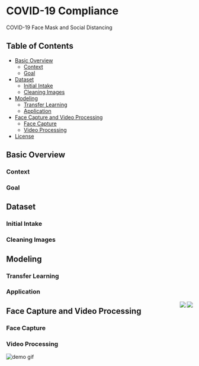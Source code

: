 # COVID-19 Compliance
COVID-19 Face Mask and Social Distancing

## Table of Contents

- [Basic Overview](#basic-overview)
  - [Context](#context)
  - [Goal](#goal)
- [Dataset](#dataset)
  - [Initial Intake](#initial-intake)
  - [Cleaning Images](#cleaning-images)
- [Modeling](#modeling)
  - [Transfer Learning](#transfer-learning)
  - [Application](#application)
- [Face Capture and Video Processing](#future-considerations)
  - [Face Capture](#face-capture)
  - [Video Processing](#video-processing)
- [License](#license)

## Basic Overview

### Context

### Goal

## Dataset

### Initial Intake

### Cleaning Images

## Modeling

### Transfer Learning

### Application

<img align="right" src="https://github.com/tylerjwoods/covid19_compliance/blob/master/predicted_images/first_tyler.jpg">

<img align="right" src="https://github.com/tylerjwoods/covid19_compliance/blob/master/predicted_images/first_no_mask_tyler.jpg">

## Face Capture and Video Processing

### Face Capture

### Video Processing

![demo gif](https://github.com/tylerjwoods/covid19_compliance/blob/master/demo/tyler1.gif)